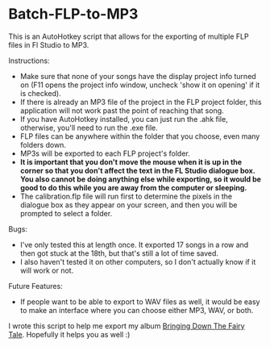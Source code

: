 Batch-FLP-to-MP3
================

This is an AutoHotkey script that allows for the exporting of multiple FLP files in Fl Studio to MP3.

Instructions:

* Make sure that none of your songs have the display project info turned on (F11 opens the project info window, uncheck 'show it on opening' if it is checked).
* If there is already an MP3 file of the project in the FLP project folder, this application will not work past the point of reaching that song.
* If you have AutoHotkey installed, you can just run the .ahk file, otherwise, you'll need to run the .exe file.
* FLP files can be anywhere within the folder that you choose, even many folders down.
* MP3s will be exported to each FLP project's folder.
* <b>It is important that you don't move the mouse when it is up in the corner so that you don't affect the text in the FL Studio dialogue box. You also cannot be doing anything else while exporting, so it would be good to do this while you are away from the computer or sleeping.</b>
* The calibration.flp file will run first to determine the pixels in the dialogue box as they appear on your screen, and then you will be prompted to select a folder.

Bugs:

* I've only tested this at length once. It exported 17 songs in a row and then got stuck at the 18th, but that's still a lot of time saved.
* I also haven't tested it on other computers, so I don't actually know if it will work or not.

Future Features:

* If people want to be able to export to WAV files as well, it would be easy to make an interface where you can choose either MP3, WAV, or both.

I wrote this script to help me export my album [Bringing Down The Fairy Tale](http://bdtft.com). Hopefully it helps you as well :)
